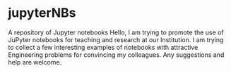 # jupyterNBs
A repository of Jupyter notebooks
Hello, I am trying to promote the use of JuPyter notebooks for teaching and research at our Institution.
I am trying to collect a few interesting examples of notebooks with attractive Engineering problems for
convincing my colleagues. Any suggestions and help are welcome.
